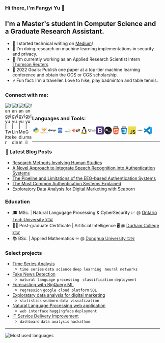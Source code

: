 ### Hi there, I'm Fangyi Yu 👋

## I'm a Master's student in Computer Science and a Graduate Research Assistant.

- 🔭 I started technical writing on [Medium][course]!
- 🌱 I'm doing research on machine learning implementations in security and privacy.
- 👯 I'm currently working as an Applied Research Scientist Intern [Thomson Reuters][company].
- 🥅 2022 Goals: Publish one paper at a top-tier machine learning conference and obtain the OGS or CGS scholarship.
- ⚡ Fun fact: I'm a traveller. Love to hike, play badminton and table tennis.


### Connect with me:

[<img align="left" alt="fangyiyu | Twitter" width="22px" src="https://cdn.jsdelivr.net/npm/simple-icons@v3/icons/twitter.svg" />][twitter]
[<img align="left" alt="fangyiyu | LinkedIn" width="22px" src="https://cdn.jsdelivr.net/npm/simple-icons@v3/icons/linkedin.svg" />][linkedin]
[<img align="left" alt="fangyiyu | Medium" width="22px" src="https://cdn.jsdelivr.net/npm/simple-icons@v3/icons/medium.svg" />][medium]
[<img align="left" alt="fangyiyu | Gmail" width="22px" src="https://cdn.jsdelivr.net/npm/simple-icons@v3/icons/gmail.svg" />][gmail]

<br />

### Languages and Tools:
<img align="left" alt="python" width="26px" src="https://raw.githubusercontent.com/github/explore/80688e429a7d4ef2fca1e82350fe8e3517d3494d/topics/python/python.png" />
<img align="left" alt="tensorflow" width="26px" src="https://raw.githubusercontent.com/github/explore/80688e429a7d4ef2fca1e82350fe8e3517d3494d/topics/tensorflow/tensorflow.png" />
<img align="left" alt="django" width="26px" src="https://raw.githubusercontent.com/github/explore/e94815998e4e0713912fed477a1f346ec04c3da2/topics/django/django.png" />
<img align="left" alt="SQL" width="26px" src="https://raw.githubusercontent.com/github/explore/80688e429a7d4ef2fca1e82350fe8e3517d3494d/topics/sql/sql.png" />
<img align="left" alt="MySQL" width="26px" src="https://raw.githubusercontent.com/github/explore/80688e429a7d4ef2fca1e82350fe8e3517d3494d/topics/mysql/mysql.png" />
<img align="left" alt="Git" width="26px" src="https://raw.githubusercontent.com/github/explore/80688e429a7d4ef2fca1e82350fe8e3517d3494d/topics/git/git.png" />
<img align="left" alt="GitHub" width="26px" src="https://raw.githubusercontent.com/github/explore/78df643247d429f6cc873026c0622819ad797942/topics/linux/linux.png" />
<img align="left" alt="flask" width="26px" src="https://raw.githubusercontent.com/github/explore/80688e429a7d4ef2fca1e82350fe8e3517d3494d/topics/flask/flask.png" />
<img align="left" alt="bootstrap" width="26px" src="https://raw.githubusercontent.com/github/explore/80688e429a7d4ef2fca1e82350fe8e3517d3494d/topics/bootstrap/bootstrap.png" />
<img align="left" alt="Terminal" width="26px" src="https://raw.githubusercontent.com/github/explore/80688e429a7d4ef2fca1e82350fe8e3517d3494d/topics/terminal/terminal.png" />
<img align="left" alt="HTML5" width="26px" src="https://raw.githubusercontent.com/github/explore/80688e429a7d4ef2fca1e82350fe8e3517d3494d/topics/html/html.png" />
<img align="left" alt="CSS3" width="26px" src="https://raw.githubusercontent.com/github/explore/80688e429a7d4ef2fca1e82350fe8e3517d3494d/topics/css/css.png" />
<img align="left" alt="JavaSript" width="26px" src="https://raw.githubusercontent.com/github/explore/80688e429a7d4ef2fca1e82350fe8e3517d3494d/topics/javascript/javascript.png" />
<img align="left" alt="JQuery" width="26px" src="https://raw.githubusercontent.com/github/explore/80688e429a7d4ef2fca1e82350fe8e3517d3494d/topics/jquery/jquery.png" />
<img align="left" alt="Visual Studio Code" width="26px" src="https://raw.githubusercontent.com/github/explore/80688e429a7d4ef2fca1e82350fe8e3517d3494d/topics/visual-studio-code/visual-studio-code.png" />


<br />
<br />

---
### 📕 Latest Blog Posts

<!-- BLOG-POST-LIST:START -->
- [Research Methods Involving Human Studies](https://towardsdatascience.com/research-methods-involving-human-studies-67fedb56df42?source=rss-9114502db0dc------2)
- [A Novel Approach to Integrate Speech Recognition into Authentication Systems](https://towardsdatascience.com/a-novel-approach-to-integrate-speech-recognition-into-authentication-systems-accc02103afe?source=rss-9114502db0dc------2)
- [The Pipeline and Limitations of the EEG-based Authentication Systems](https://towardsdatascience.com/the-pipeline-and-limitations-of-the-eeg-based-authentication-systems-df9f0a05d9ff?source=rss-9114502db0dc------2)
- [The Most Common Authentication Systems Explained](https://towardsdatascience.com/the-most-common-authentication-systems-explained-512cddc432ea?source=rss-9114502db0dc------2)
- [Exploratory Data Analysis for Digital Marketing with Seaborn](https://towardsdatascience.com/exploratory-data-analysis-for-digital-marketing-with-seaborn-11d5f707fcce?source=rss-9114502db0dc------2)
<!-- BLOG-POST-LIST:END -->


### Education

- 🎓 MSc. | Natural Langugage Processing & CyberSecurity 📈 @ [Ontario Tech University :canada:](https://ontariotechu.ca/programs/graduate/science/masters-computer-science/)
- :woman_student: Post-graduate Certificate | Artificial Intelligence :desktop_computer: @ [Durham College :canada:](https://durhamcollege.ca/programs/artificial-intelligence-analysis-design-and-implementation-graduate-certificate)
- :books: BSc. | Applied Mathematics :infinity: @ [Donghua University :cn:](https://scdhu.dhu.edu.cn/)

### Select projects
- [Time Series Analysis](https://towardsdatascience.com/a-thorough-guide-to-time-series-analysis-5439c63bc9c5?sk=ee62bc0f09afe09d258ece1dfd4fe03e)
  - `time series` `data science` `deep learning ` `neural networks`
- [Fake News Detection](https://towardsdatascience.com/how-to-build-a-fake-news-detection-web-app-using-flask-c0cfd1d9c2d4?sk=2a752b0d87c759672664232b33543667)
  - `natural language processing ` `classification` `deployment`
- [Forecasting with BigQuery ML](https://towardsdatascience.com/how-to-forecast-trip-duration-using-bigquery-ml-ef2bf4a52a47?sk=ef219ff4aa1978b480a8e0153600ce71)
  - `regression` `google cloud platform` `SQL`
- [Exploratary data analysis for digital marketing](https://towardsdatascience.com/exploratory-data-analysis-for-digital-marketing-with-seaborn-11d5f707fcce?sk=13a6dd11192756e2f665aff5a871aebf)
  - `statistics` `seaborn` `data visualization`
- [Natural Language Processing web application](https://github.com/fangyiyu/NLP_WebApplication)
  - `web interface` `huggingface` `deployment`
- [IT Service Delivery Improvement](https://github.com/fangyiyu/Data-Questers-CANDEV2022)
  - `dashboard` `data analysis` `hackathon`

---

<img align="left" alt="Most used languages" src="https://github-readme-stats.vercel.app/api/top-langs/?username=fangyiyu&hide=Jupyter Notebook,html&hide_border=true" />


[website]: https://fangyiyu.herokuapp.com/
[course]: https://medium.com/@fangyiyu
[twitter]: https://twitter.com/mlfangyiyu
[linkedin]: https://www.linkedin.com/in/fangyiyu/
[medium]: https://medium.com/@fangyiyu
[company]: https://www.thomsonreuters.com/en/artificial-intelligence.html
[gmail]: mailto:yufangyi@gmail.com
